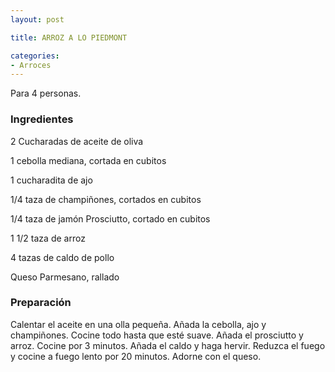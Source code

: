 ```yaml
---
layout: post

title: ARROZ A LO PIEDMONT

categories:
- Arroces
---
```

Para 4 personas.

<h3>Ingredientes</h3>
2 Cucharadas de aceite de oliva

1 cebolla mediana, cortada en cubitos

1 cucharadita de ajo

1/4 taza de champiñones, cortados en cubitos

1/4 taza de jamón Prosciutto, cortado en cubitos

1 1/2 taza de arroz

4 tazas de caldo de pollo

Queso Parmesano, rallado

<h3>Preparación</h3>
Calentar el aceite en una olla pequeña. Añada la cebolla, ajo y champiñones. Cocine todo hasta que esté suave. Añada el prosciutto y arroz. Cocine por 3 minutos. Añada el caldo y haga hervir. Reduzca el fuego y cocine a fuego lento por 20 minutos. Adorne con el queso.